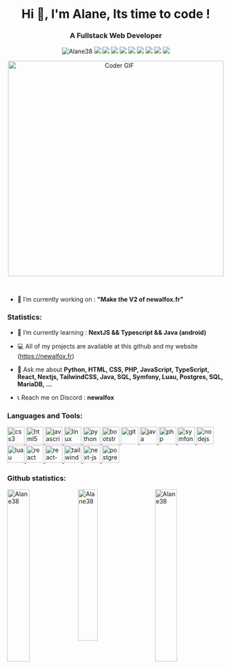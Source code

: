 <h1 align="center">Hi 👋, I'm Alane, Its time to code !</h1>
<h3 align="center">A Fullstack Web Developer</h3>
<p align="center"> 
<img src="https://komarev.com/ghpvc/?username=Alane38&label=Profile%20views&color=0e75b6&style=flat" alt="Alane38" /> 
<img src="https://badgen.net/badge/icon/windows?icon=windows&label"/>
<img src="https://uptime.betterstack.com/status-badges/v1/monitor/n4qe.svg"/>
<img src="https://badgen.net/badge/icon/chrome?icon=chrome&label"/>
<img src="https://badgen.net/badge/icon/visualstudio?icon=visualstudio&label"/>
<img src="https://badgen.net/badge/icon/discord?icon=discord&label"/>
<img src="https://badgen.net/badge/icon/github?icon=github&label"/>
<img src="https://badgen.net/badge/icon/php?icon=php&label"/>
<img src="https://badgen.net/badge/icon/firefox?icon=firefox&label"/>
<img src="https://badgen.net/badge/icon/git?icon=git&label"/>
</p>
<p align="center"> 
<img src="https://media.giphy.com/media/SWoSkN6DxTszqIKEqv/giphy.gif" alt="Coder GIF" width="500"> </p>
<br/>

- 🚀 I’m currently working on : **"Make the V2 of newalfox.fr"**

<h3 align="left">Statistics:</h3>
                               
- 🚄 I’m currently learning : **NextJS && Typescript && Java (android)**

- 💻 All of my projects are available at this github and my website (https://newalfox.fr)

- 💬 Ask me about **Python, HTML, CSS, PHP, JavaScript, TypeScript, React, Nextjs, TailwindCSS, Java, SQL, Symfony, Luau, Postgres, SQL, MariaDB, ...**

- 📞 Reach me on Discord : **newalfox**

<h3 align="left">Languages and Tools:</h3>

<!-- ```diff
- under construction 🚧
``` -->

<p align="left"> 
  <a href="https://www.w3schools.com/css/" target="_blank" rel="noreferrer"> 
  <img src="https://raw.githubusercontent.com/devicons/devicon/master/icons/css3/css3-original-wordmark.svg" alt="css3" width="40" height="40"/> </a>

  <a href="https://www.w3schools.com/html/" target="_blank" rel="noreferrer"> 
  <img src="https://raw.githubusercontent.com/devicons/devicon/master/icons/html5/html5-original-wordmark.svg" alt="html5" width="40" height="40"/> </a>

  <a href="https://developer.mozilla.org/en-US/docs/Web/JavaScript" target="_blank" rel="noreferrer"> 
  <img src="https://raw.githubusercontent.com/devicons/devicon/master/icons/javascript/javascript-original.svg" alt="javascript" width="40" height="40"/> </a>

  <a href="https://www.linux.org/" target="_blank" rel="noreferrer"> 
  <img src="https://raw.githubusercontent.com/devicons/devicon/master/icons/linux/linux-original.svg" alt="linux" width="40" height="40"/> </a>

  <a href="https://www.python.org" target="_blank" rel="noreferrer">
  <img src="https://raw.githubusercontent.com/jmnote/z-icons/master/svg/python.svg" alt="python" width="40" height="40"/> </a>

  <a href="https://getbootstrap.com/" target="_blank" rel="noreferrer">
  <img src="https://raw.githubusercontent.com/jmnote/z-icons/master/svg/bootstrap.svg" alt="bootstrap" width="40" height="40"/> </a>

  <a href="https://git-scm.com/" target="_blank" rel="noreferrer">
  <img src="https://raw.githubusercontent.com/jmnote/z-icons/master/svg/git.svg" alt="git" width="40" height="40"/> </a>

  <a href="https://java.com/fr/" target="_blank" rel="noreferrer">
  <img src="https://raw.githubusercontent.com/jmnote/z-icons/master/svg/java.svg" alt="java" width="40" height="40"/> </a>

  <a href="https://www.php.net/" target="_blank" rel="noreferrer">
  <img src="https://raw.githubusercontent.com/jmnote/z-icons/master/svg/php.svg" alt="php" width="40" height="40"/> </a> 
  
  <a href="https://symfony.com/" target="_blank" rel="noreferrer">
  <img src="https://cdn.worldvectorlogo.com/logos/symfony.svg" alt="symfony" width="40" height="40"/> </a>

  <a href="https://nodejs.org/" target="_blank" rel="noreferrer">
  <img src="https://cdn.worldvectorlogo.com/logos/nodejs-1.svg" alt="nodejs" width="40" height="40"/> </a>

  <a href="https://luau-lang.org/" target="_blank" rel="noreferrer">
  <img src="https://cdn.worldvectorlogo.com/logos/lua-5.svg" alt="luau" width="40" height="40"/> </a> 

  <a href="https://fr.legacy.reactjs.org/" target="_blank" rel="noreferrer">
  <img src="https://cdn.worldvectorlogo.com/logos/react-2.svg" alt="react" width="40" height="40"/> </a> 

  <a href="https://reactnative.dev/" target="_blank" rel="noreferrer">
  <img src="https://cdn.worldvectorlogo.com/logos/react-native-1.svg" alt="react-native" width="40" height="40"/> </a> 

  <a href="https://tailwindcss.com/" target="_blank" rel="noreferrer">
  <img src="https://cdn.worldvectorlogo.com/logos/tailwind-css-2.svg" alt="tailwindcss" width="40" height="40"/> </a> 

  <a href="https://nextjs.org/" target="_blank" rel="noreferrer">
  <img src="https://cdn.worldvectorlogo.com/logos/next-js.svg" alt="next-js" width="40" height="40"/> </a> 

  <a href="https://www.postgresql.org/" target="_blank" rel="noreferrer">
  <img src="https://cdn.worldvectorlogo.com/logos/postgresql.svg" alt="postgresql" width="40" height="40"/> </a> 
</p>

<h3 align="left">Github statistics:</h3>
<p>
 <img align="left" width="32%" src="https://github-readme-stats.vercel.app/api?username=Alane38&show_icons=true&locale=en" alt="Alane38" />
 <img align="center" width="30%" src="https://github-readme-stats.vercel.app/api/top-langs/?username=Alane38&layout=compact&langs_count=10" alt="Alane38" >
 <img align="right" width="32%"  src="https://github-readme-streak-stats.herokuapp.com/?user=Alane38&" alt="Alane38" />
</p>
